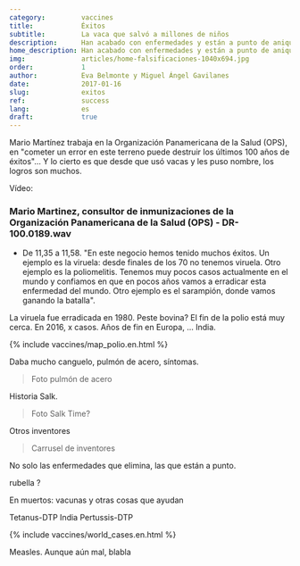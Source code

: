 ```yaml
---
category:         vaccines
title:            Éxitos
subtitle:         La vaca que salvó a millones de niños
description:      Han acabado con enfermedades y están a punto de aniquilar otras. Repasamos los logros de las vacunas y sus protagonistas
home_description: Han acabado con enfermedades y están a punto de aniquilar otras. Repasamos los logros de las vacunas y sus protagonistas
img:              articles/home-falsificaciones-1040x694.jpg
order:            1
author:           Eva Belmonte y Miguel Ángel Gavilanes
date:             2017-01-16
slug:             exitos
ref:              success
lang:             es
draft:            true
---
```



<div class="container page-content" markdown="1">
  <div class="page-content-container" markdown="1">

Mario Martínez trabaja en la Organización Panamericana de la Salud (OPS), en "cometer un error en este terreno puede destruir los últimos 100 años de éxitos"... Y lo cierto es que desde que usó vacas y les puso nombre, los logros son muchos. 

Vídeo: 

### Mario Martinez, consultor de inmunizaciones de la Organización Panamericana de la Salud (OPS) - DR-100.0189.wav

* De 11,35 a 11,58. "En este negocio hemos tenido muchos éxitos. Un ejemplo es la viruela: desde finales de los 70 no tenemos viruela. Otro ejemplo es la poliomelitis. Tenemos muy pocos casos actualmente en el mundo y confiamos en que en pocos años vamos a erradicar esta enfermedad del mundo. Otro ejemplo es el sarampión, donde vamos ganando la batalla".

La viruela fue erradicada en 1980. Peste bovina? El fin de la polio está muy cerca. En 2016, x casos. Años de fin en Europa, ... India. 

{% include vaccines/map_polio.en.html %}

Daba mucho canguelo, pulmón de acero, síntomas. 

> Foto pulmón de acero

Historia Salk. 

> Foto Salk Time?

Otros inventores

> Carrusel de inventores


No solo las enfermedades que elimina, las que están a punto. 

rubella ?

En muertos: vacunas y otras cosas que ayudan

Tetanus-DTP India
Pertussis-DTP

{% include vaccines/world_cases.en.html %}

Measles. Aunque aún mal, blabla

  </div>
</div>